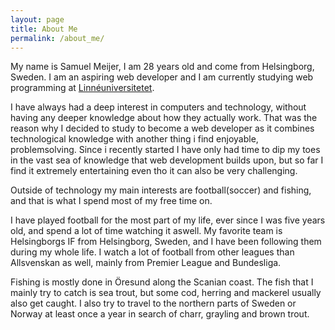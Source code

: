 ```yaml
---
layout: page
title: About Me
permalink: /about_me/
---
```

My name is Samuel Meijer, I am 28 years old and come from Helsingborg, Sweden. I am an aspiring web developer and I am currently studying web programming at [Linné­universitetet](https://lnu.se).

I have always had a deep interest in computers and technology, without having any deeper knowledge about how they actually work. That was the reason why I decided to study to become a web developer as it combines technological knowledge with another thing i find enjoyable, problemsolving. Since i recently started I have only had time to dip my toes in the vast sea of knowledge that web development builds upon, but so far I find it extremely entertaining even tho it can also be very challenging.

Outside of technology my main interests are football(soccer) and fishing, and that is what I spend most of my free time on.  

I have played football for the most part of my life, ever since I was five years old, and spend a lot of time watching it aswell. My favorite team is Helsingborgs IF from Helsingborg, Sweden, and I have been following them during my whole life. I watch a lot of football from other leagues than Allsvenskan as well, mainly from Premier League and Bundesliga.

Fishing is mostly done in Öresund along the Scanian coast. The fish that I mainly try to catch is sea trout, but some cod, herring and mackerel usually also get caught. I also try to travel to the northern parts of Sweden or Norway at least once a year in search of charr, grayling and brown trout.